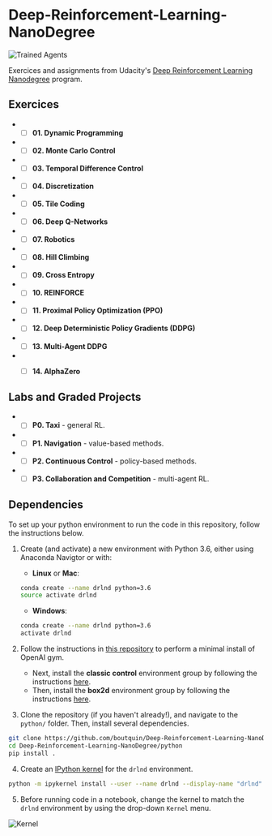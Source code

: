 [image1]: https://user-images.githubusercontent.com/10624937/42135602-b0335606-7d12-11e8-8689-dd1cf9fa11a9.gif "Trained Agents"
[image2]: https://user-images.githubusercontent.com/10624937/42386929-76f671f0-8106-11e8-9376-f17da2ae852e.png "Kernel"

# Deep-Reinforcement-Learning-NanoDegree

![Trained Agents][image1]

Exercices and assignments from Udacity's [Deep Reinforcement Learning Nanodegree](https://www.udacity.com/course/deep-reinforcement-learning-nanodegree--nd893) program.

## Exercices
+ - [ ] **01. Dynamic Programming**
+ - [ ] **02. Monte Carlo Control** 
+ - [ ] **03. Temporal Difference Control**
+ - [ ] **04. Discretization**
+ - [ ] **05. Tile Coding**
+ - [ ] **06. Deep Q-Networks**
+ - [ ] **07. Robotics**
+ - [ ] **08. Hill Climbing**
+ - [ ] **09. Cross Entropy**
+ - [ ] **10. REINFORCE**
+ - [ ] **11. Proximal Policy Optimization (PPO)**
+ - [ ] **12. Deep Deterministic Policy Gradients (DDPG)**
+ - [ ] **13. Multi-Agent DDPG**
+ - [ ] **14. AlphaZero**


## Labs and Graded Projects
+ - [ ] **P0. Taxi** - general RL.
+ - [ ] **P1. Navigation** - value-based methods.
+ - [ ] **P2. Continuous Control** - policy-based methods.
+ - [ ] **P3. Collaboration and Competition** - multi-agent RL.

## Dependencies

To set up your python environment to run the code in this repository, follow the instructions below.

1. Create (and activate) a new environment with Python 3.6, either using Anaconda Navigtor or with:

	- __Linux__ or __Mac__: 
	```bash
	conda create --name drlnd python=3.6
	source activate drlnd
	```
	- __Windows__: 
	```bash
	conda create --name drlnd python=3.6 
	activate drlnd
	```
	
2. Follow the instructions in [this repository](https://github.com/openai/gym) to perform a minimal install of OpenAI gym.  
	- Next, install the **classic control** environment group by following the instructions [here](https://github.com/openai/gym#classic-control).
	- Then, install the **box2d** environment group by following the instructions [here](https://github.com/openai/gym#box2d).
	
3. Clone the repository (if you haven't already!), and navigate to the `python/` folder.  Then, install several dependencies.
```bash
git clone https://github.com/boutquin/Deep-Reinforcement-Learning-NanoDegree.git
cd Deep-Reinforcement-Learning-NanoDegree/python
pip install .
```

4. Create an [IPython kernel](http://ipython.readthedocs.io/en/stable/install/kernel_install.html) for the `drlnd` environment.  
```bash
python -m ipykernel install --user --name drlnd --display-name "drlnd"
```

5. Before running code in a notebook, change the kernel to match the `drlnd` environment by using the drop-down `Kernel` menu. 

![Kernel][image2]
